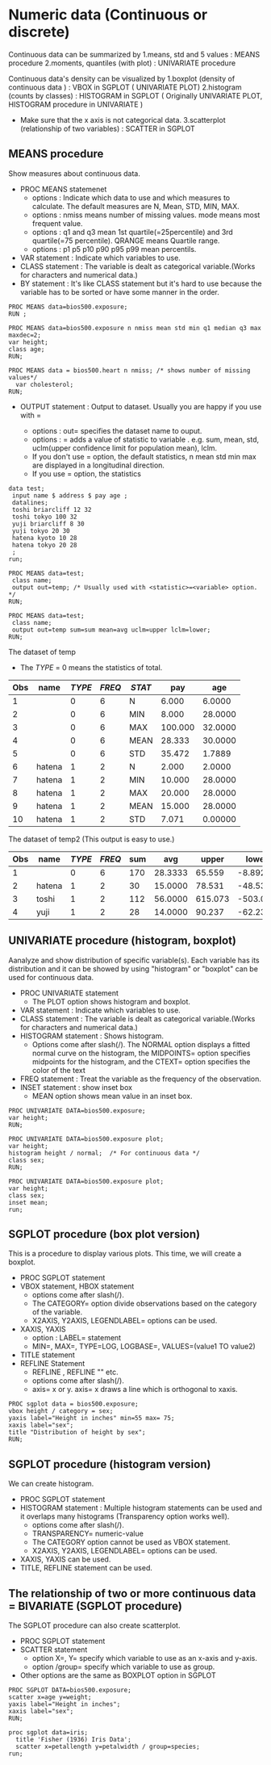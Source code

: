 Numeric data (Continuous or discrete)
=====================================

Continuous data can be summarized by
1.means, std and 5 values : MEANS procedure
2.moments, quantiles (with plot)  :  UNIVARIATE procedure

Continuous data's density can be visualized by 
1.boxplot (density of continuous data ) : VBOX in SGPLOT ( UNIVARIATE PLOT) 
2.histogram  (counts by classes)  : HISTOGRAM in SGPLOT ( Originally UNIVARIATE PLOT,  HISTOGRAM procedure in UNIVARIATE )
  * Make sure that the x axis is not categorical data.
3.scatterplot  (relationship of two variables) : SCATTER in SGPLOT 


MEANS procedure
---------------

Show measures about continuous data.

* PROC MEANS statemenet
  + options : Indicate which data to use and which measures to calculate. The default measures are N, Mean, STD, MIN, MAX.
  + options : nmiss means number of missing values. mode means most frequent value.
  + options : q1 and q3 mean 1st quartile(=25percentile) and 3rd quartile(=75 percentile). QRANGE means Quartile range.
  + options : p1 p5 p10 p90 p95 p99 mean percentils.
* VAR statement  :  Indicate which variables to use.
* CLASS statement  :  The variable is dealt as categorical variable.(Works for characters and numerical data.)
* BY statement  : It's like CLASS statement but it's hard to use because the variable has to be sorted or have some manner in the order.

~~~ SAS
PROC MEANS data=bios500.exposure;
RUN ;

PROC MEANS data=bios500.exposure n nmiss mean std min q1 median q3 max maxdec=2;
var height;
class age;
RUN;

PROC MEANS data = bios500.heart n nmiss; /* shows number of missing values*/
  var cholesterol;
RUN;
~~~

* OUTPUT statement : Output to dataset. Usually you are happy if you use with <statistic>=<variable>
  + options : out=<dataset> specifies the dataset name to ouput.
  + options : <statistic>=<variable> adds a value of statistic to variable . e.g. sum, mean, std, uclm(upper confidence limit for population mean), lclm.
  + If you don't use <statistic>=<variable> option, the default statistics, n mean std min max are displayed in a longitudinal direction.
  + If you use <statistic>=<variable> option, the statistics 

~~~ SAS
data test;
 input name $ address $ pay age ;
 datalines;
 toshi briarcliff 12 32
 toshi tokyo 100 32
 yuji briarcliff 8 30
 yuji tokyo 20 30
 hatena kyoto 10 28
 hatena tokyo 20 28
 ; 
run;

PROC MEANS data=test;
 class name;
 output out=temp; /* Usually used with <statistic>=<variable> option. */
RUN;

PROC MEANS data=test;
 class name;
 output out=temp sum=sum mean=avg uclm=upper lclm=lower;
RUN;
~~~

The dataset of temp
* The _TYPE_ = 0 means the statistics of total.

| Obs | name | _TYPE_ | _FREQ_ | _STAT_ | pay | age | 
|-----|--------|-----|-------|-------|--------|------
| 1   |        | 0   |   6   |  N    | 6.000  | 6.0000 
| 2   |        | 0   |   6   |  MIN  | 8.000  | 28.0000 
| 3   |        | 0   |   6   |  MAX  | 100.000| 32.0000 
| 4   |        | 0   |   6   |  MEAN | 28.333 | 30.0000 
| 5   |        | 0   |   6   |  STD  | 35.472 | 1.7889 
| 6   | hatena | 1   |   2   |  N    | 2.000  | 2.0000 
| 7   | hatena | 1   |   2   |  MIN  | 10.000 | 28.0000 
| 8   | hatena | 1   |   2   |  MAX  | 20.000 | 28.0000 
| 9   | hatena | 1   |   2   |  MEAN | 15.000 | 28.0000 
| 10  | hatena | 1   |   2   |  STD  | 7.071  | 0.00000 

The dataset of temp2 (This output is easy to use.)

|Obs | name | _TYPE_ | _FREQ_ | sum | avg | upper | lower 
|----|------|--------|--------|-----|-----|-------|------
|1   |      |  0     |    6   |170  |28.3333| 65.559| -8.892 
|2   |hatena|  1     |    2   |30   |15.0000| 78.531| -48.531 
|3   |toshi |  1     |    2   |112  |56.0000| 615.073| -503.073 
|4   |yuji  |  1     |    2   |28   |14.0000| 90.237| -62.237 


UNIVARIATE procedure (histogram, boxplot)
-------------------------------------

Aanalyze and show distribution of specific variable(s).
Each variable has its distribution and it can be showed by using "histogram" or "boxplot" can be used for continuous data.

* PROC UNIVARIATE statement 
  + The PLOT option shows histogram and boxplot.
* VAR statement  : Indicate which variables to use.
* CLASS statement  : The variable is dealt as categorical variable.(Works for characters and numerical data.)
* HISTOGRAM statement  : Shows histogram.
  + Options come after slash(/). The NORMAL option displays a fitted normal curve on the histogram, the MIDPOINTS= option specifies midpoints for the histogram, and the CTEXT= option specifies the color of the text  
* FREQ statement  : Treat the variable as the frequency of the observation. 
* INSET statement : show inset box
  + MEAN option shows mean value in an inset box.

~~~ SAS
PROC UNIVARIATE DATA=bios500.exposure;
var height;
RUN;

PROC UNIVARIATE DATA=bios500.exposure plot;
var height;
histogram height / normal;  /* For continuous data */
class sex;
RUN;

PROC UNIVARIATE DATA=bios500.exposure plot;
var height;
class sex;
inset mean;
run;
~~~


SGPLOT procedure (box plot version)
-----------------------------------

This is a procedure to display various plots. This time, we will create a boxplot.

* PROC SGPLOT statement
* VBOX statement, HBOX statement
  + options come after slash(/). 
  + The CATEGORY=<variable> option divide observations based on the category of the variable.
  + X2AXIS, Y2AXIS, LEGENDLABEL= options can be used.
* XAXIS, YAXIS 
  + option : LABEL= statement
  + MIN=, MAX=, TYPE=LOG, LOGBASE=, VALUES=(value1 TO value2)
* TITLE statement
* REFLINE Statement
  + REFLINE <num> , REFLINE "<DATEFORMAT>" etc.
  + options come after slash(/).
  + axis= x or y. axis= x draws a line which is orthogonal to xaxis.


~~~ SAS
PROC sgplot data = bios500.exposure;
vbox height / category = sex;
yaxis label="Height in inches" min=55 max= 75;
xaxis label="sex";
title "Distribution of height by sex";
RUN;
~~~ 


SGPLOT procedure (histogram version)
-----------------------------------

We can create histogram.

* PROC SGPLOT statement
* HISTOGRAM statement : Multiple histogram statements can be used and it overlaps many histograms (Transparency option works well).
  + options come after slash(/). 
  + TRANSPARENCY= numeric-value
  + The CATEGORY option cannot be used as VBOX statement.
  + X2AXIS, Y2AXIS, LEGENDLABEL= options can be used.
* XAXIS, YAXIS can be used.
* TITLE, REFLINE statement can be used.



The relationship of two or more continuous data = BIVARIATE (SGPLOT procedure)
------------------------------------------------------------------------------

The SGPLOT procedure can also create scatterplot.

* PROC SGPLOT statement
* SCATTER statement
  + option X=, Y= specify which variable to use as an x-axis and y-axis.
  + option /group=<variable> specify which variable to use as group.
* Other options are the same as BOXPLOT option in SGPLOT

~~~ SAS
PROC SGPLOT DATA=bios500.exposure;
scatter x=age y=weight;
yaxis label="Height in inches";
xaxis label="sex";
RUN;

proc sgplot data=iris;
  title 'Fisher (1936) Iris Data';
  scatter x=petallength y=petalwidth / group=species;
run;
~~~


